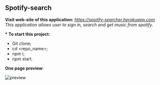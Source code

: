 ## Spotify-search ##
__Visit web-site of this application:__ *https://spotify-searcher.herokuapp.com*
*This application allows user to sign in, search and get music from spotify.*

__* To start this project__:
  * Git clone;
  * cd <repo_name>;
  * npm i;
  * npm start.
  
__One page preview__:

![preview](https://raw.githubusercontent.com/ogrefifas/Spotify-search/master/public/preview.PNG)

